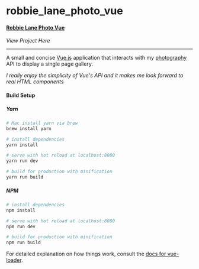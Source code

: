 # robbie_lane_photo_vue

#### [Robbie Lane Photo Vue](http://robbielane.net/robbie_lane_photo_vue/)
*View Project Here*

___
A small and concise [Vue.js](https://vuejs.org/) application that interacts with my [photography](http://photography.robbielane.me) API to display a single page gallery.

_I really enjoy the simplicity of Vue's API and it makes me look forward to real HTML components_

#### Build Setup
##### Yarn

``` bash
# Mac install yarn via brew
brew install yarn

# install dependencies
yarn install

# serve with hot reload at localhost:8080
yarn run dev

# build for production with minification
yarn run build
```

##### NPM
``` bash
# install dependencies
npm install

# serve with hot reload at localhost:8080
npm run dev

# build for production with minification
npm run build
```

For detailed explanation on how things work, consult the [docs for vue-loader](http://vuejs.github.io/vue-loader).
